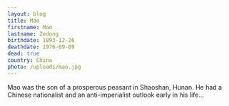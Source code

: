 ```yaml
---
layout: blog
title: Mao
firstname: Mao
lastname: Zedong
birthdate: 1893-12-26
deathdate: 1976-09-09
dead: true
country: China
photo: /uploads/mao.jpg
---
```

Mao was the son of a prosperous peasant in Shaoshan, Hunan. He had a Chinese nationalist and an anti-imperialist outlook early in his life…
